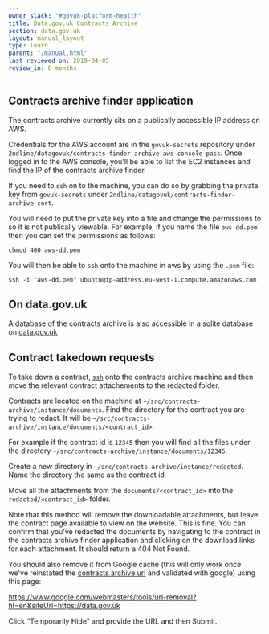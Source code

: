```yaml
---
owner_slack: "#govuk-platform-health"
title: Data.gov.uk Contracts Archive
section: data.gov.uk
layout: manual_layout
type: learn
parent: "/manual.html"
last_reviewed_on: 2019-04-05
review_in: 6 months
---
```


## Contracts archive finder application

The contracts archive currently sits on a publically accessible IP address on
AWS.

Credentials for the AWS account are in the `govuk-secrets` repository under
`2ndline/datagovuk/contracts-finder-archive-aws-console-pass`. Once logged in to the AWS
console, you'll be able to list the EC2 instances and find the IP of the
contracts archive finder.

If you need to `ssh` on to the machine, you can do so by grabbing the private
key from `govuk-secrets` under
`2ndline/datagovuk/contracts-finder-archive-cert`.

You will need to put the private key into a file and change the permissions to
so it is not publically viewable. For example, if you name the file `aws-dd.pem`
then you can set the permissions as follows:

```
chmod 400 aws-dd.pem
```

You will then be able to `ssh` onto the machine in aws by using the `.pem` file:

```
ssh -i "aws-dd.pem" ubuntu@ip-address.eu-west-1.compute.amazonaws.com
```

## On data.gov.uk

A database of the contracts archive is also accessible in a sqlite database on
[data.gov.uk](https://data.gov.uk/dataset/97c75a0c-dd9b-42f9-969c-5e667d8c80f1/contracts-finder-archive-2011-to-2015)

## Contract takedown requests

To take down a contract, [`ssh`](#contracts-archive-finder-application) onto the
contracts archive machine and then move the relevant contract attachements to
the redacted folder.

Contracts are located on the machine at `~/src/contracts-archive/instance/documents`. Find the directory for the contract you are trying to redact.
It will be `~/src/contracts-archive/instance/documents/<contract_id>`.

For example if the contract id is `12345` then you will find all the files under
the directory `~/src/contracts-archive/instance/documents/12345`.

Create a new directory in `~/src/contracts-archive/instance/redacted`. Name the
directory the same as the contract id.

Move all the attachments from the `documents/<contract_id>` into the `redacted/<contract_id>` folder.

Note that this method will remove the downloadable attachments, but leave the
contract page available to view on the website. This is fine. You can confirm
that you've redacted the documents by navigating to the contract in the
contracts archive finder application and clicking on the download links for each
attachment. It should return a 404 Not Found.

You should also remove it from Google cache (this will only work
once we've reinstated the [contracts archive
url](https://trello.com/c/T1aZMkTy/510-make-contracts-archive-accessible-on-former-url) and validated with google) using this page:

https://www.google.com/webmasters/tools/url-removal?hl=en&siteUrl=https://data.gov.uk

Click “Temporarily Hide” and provide the URL and then Submit.
